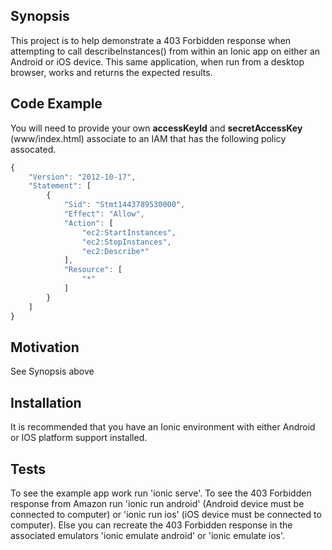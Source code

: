 ## Synopsis

This project is to help demonstrate a 403 Forbidden response when attempting to call describeInstances() from within an Ionic app on either an Android or iOS device.  This same application, when run from a desktop browser, works and returns the expected results. 

## Code Example

You will need to provide your own **accessKeyId** and **secretAccessKey** (www/index.html) associate to an IAM that has the following policy assocated.

```javascript
{
    "Version": "2012-10-17",
    "Statement": [
        {
            "Sid": "Stmt1443789530000",
            "Effect": "Allow",
            "Action": [
                "ec2:StartInstances",
                "ec2:StopInstances",
                "ec2:Describe*"
            ],
            "Resource": [
                "*"
            ]
        }
    ]
}
```

## Motivation

See Synopsis above

## Installation

It is recommended that you have an Ionic environment with either Android or IOS platform support installed.

## Tests

To see the example app work run 'ionic serve'. To see the 403 Forbidden response from Amazon run 'ionic run android' (Android device must be connected to computer) or 'ionic run ios' (iOS device must be connected to computer).  Else you can recreate the 403 Forbidden response in the associated emulators 'ionic emulate android' or 'ionic emulate ios'.
